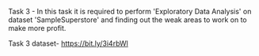 Task 3 - In this task it is required to perform 'Exploratory Data Analysis' on dataset 'SampleSuperstore' and finding out the weak areas to work on to make more profit.

Task 3 dataset- https://bit.ly/3i4rbWl
